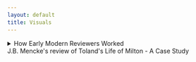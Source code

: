 ```yaml
---
layout: default
title: Visuals
---
```


<!-- Custom style sheet -->
<link rel="stylesheet" type="text/css" href="../style.css">

<details>
  <summary class="postTitle">How Early Modern Reviewers Worked<br>
    <span class="postSubtitle">J.B. Mencke's review of Toland's Life of Milton - A Case Study</span>
  </summary>

   
[Johann Burckhardt Mencke,] ‘The Life of John Milton &c. id est, Vita Johannis Miltoni, Continens Praeter operum ejus historiam, characters extraordinarios hominum, librorum item, sectarum, partium & opinionum. Londini apud Johannem Darby, 1699. In 8. Plag. ii.’ Acta Eruditorum, August 1700, pp. 371-9.

![Start page of Mencke's review](../assets/AE1700_Toland_Milton_371.jpg.jpg)

[p. 371] 

<P ALIGN=CENTER>THE LIFE OF JOHN MILTON &c.</P>
<P ALIGN=CENTER>id est,</P>
<P ALIGN=CENTER>VITA JOHANNIS MILTONI, CONTINENS PRAE-</P>
<P ALIGN=CENTER>ter operum ejus historiam, characteres extraordinarios hominum,</P>
<P ALIGN=CENTER>librorum item, sectarum, partium & opinionum.</P>
<P ALIGN=CENTER>Londini apud Johannem Darby, 1699. in 8. Plag. ii.</P>
										Cum
	  
![Page 372 of Review](../assets/AE1700_Toland_Milton_372.png.png)

[p. 372] 

<font color="red">Cum auctorem hujus libri esse *Johannem Tolant*, Hibernum, 

cognovissemus, quem Socianis non minus, quam Monarcho-

machis addictum vulgo putant, & cujus dissertationem, *Christia-*

*nity not mysterious*, i.e. *Christianismus mysterii expers*, Parlamenti 

Hibernici jussu crematam fuisse minime nos latet, fatemur equi-

dem aliquamdiu deliberatum nobis fuisse, utrum Vitae huic fides

in omnibus habenda sit, ejusque recensio inserenda Actis nostris.

Denique multa nos permoverunt, ut non omnino nullam ejus men-

tionem faciendam esse decerneremus. Nam, ut statutum nobis 

semper fuit, libros eorumque argumenta historice recensemus, nul-

la habita Auctorum, & eorum, quae passim ab illorum affectibus 

profluere potuerunt, minus saepe ad rem facientium ratione. No-

ster vero uti neque omnia fingendi causas habuit, neque vitia ipsa 

Miltoni celavit, & praeterea subsidiis ad vitam hanc concinnan-

dam instructus fuit satis luculentis: ita nulli dubitamus, quin gra-

ta futura sit Lectori qualiscunque vitae Miltonianae & imprimis li-

brorum a Miltono editorum recensio. Cum vero seorsim prode-

at hic Vita, non postumus non praemonere Lectorem, cuncta Miltoni

opera eodem A. 1699 Londini prodiisse, ejusdem Auctoris cura, in

folio, ut loqui amant, & Anglica quidem duobus tomis, Latina

tertio comprehensa, quibus Cl. Editor eandem Vitam praemisit.

At quoniam opera illa ad nos advecta nondum sunt, tanto ma-

gis e re futurum arbitramur, ut eorum hoc loco catalogum con-

signemus.</font>

**[LoM: 9-10]** Johannes Mitonus, stirpe nobili oriundus, patre Johanne, 
     
musico excellente, sed professione scriba (quippe quem parentes i-

deo, quod Protestantium religionem amplexus fuerat, haereditate 

privaverant) matre Sara Castonia, Londini A. 1606 natus, sororem 

habuit Annam, quae nupsit Eduardo Philippo, fratrem vero Chri-

stophorum ad discenda jura educatum, sed nostro dissimillimum & 

ad res gerendas minime aptum. **[LoM: 11]** A puero fuit discendi cupidissi-

mus, adeo ut post duodecimum annum ante mediam noctem raro 

cubitum iverit; unde minus mirum videri possit, eum oculorum 

deinde, quo magis adolevit, aciem amisisse, atque capitis quo-

que doloribus vexatum frequenter fuisse. Missus deinde anno

aetatis decimo quinto Cantabrigiam fuit, quo anno prima poetici 

                                                            genii

![Page 373 of Review](../assets/AE1700_Toland_Milton_373.png.png)	   
							    
[p. 373] 

genii documenta dedit, a Psalmis potissimum exorsus, quorum ali-

quos carmine transposuit. **[LoM: 12-13]** Postquam itaque commoratus illic fuis-

set per septennium, Magistri artium honores suscepit, atque annos 

deinde aliquot ruri degens, Graecos Latinosque scriptores diurna 

nocturnaque manu versavit, evagatus quandoque etiam Londinum, 

cum librorum emendorum gratia, tum potissimum ut in Mathesi 

vel Muscia proficeret, quibus ille studiis mire delectabatur. **[LoM: 15]** Ad 

peregrinationem inde animum applicans, in Galliam primo profe-

ctus est, atque illic Anglici Legati commendatione innotuit cele-

berrimo Grotio, Reginae Sueciae isto tempore Legato. **[LoM: 16]** Isthinc 

discessit in Italiam, in qua prima illum cepit linguae elegantia & 

civium comitate Florentia; hic enim in Caroli Dati, Gaddi, 

Chimentelli aliorumque doctorum amicitiam pervenit, & Societa-

tibus eruditis, quas Academias vocant, frequens interfuit. **[LoM: 19-20]** Sed 

Romae postea non minus suaviter cum excepit Lucas Holstenius, 

quo conciliatore ipsi Cardinali Barberino coepit innotescere; ami-

cissimum vero habuit par poetarum egregium, Salsillum & Sel-

vaggium, quorum ita de Miltono ille:

*Cede Meles, cedat depressa Mincius urna,*

*Sebetus Tassum definat usque loqui:*

*At Thamesis victor cunctis ferat altior undas,*

*Nam per te, Milto, par tribus unus erit;*

Hic paulo brevius, nec minus honorifice:

*Graecia Maeonidem, jactet sibi Roma Maronem:*

*Anglia Miltonum jactat utrique parem.*

Neapoli in summi Maecenatis Johannis Baptistae Mansi amicitiam

receptus, hoc ab illo distichon meruit:

**[LoM: 21]**

*Ut mens, forma, decor, facies, mos; si pietas sic;*

*Non Anglus, verum hercle Angelus ipse fores;*

cui ui (?) se non ingratum praestaret, tersissimam elegiam composuit,

nomine Mansus. **[LoM: 22-23]** Inde in reditu Genevam divertens, Illustrissimum 

Ezechielem Spanhemium convenit, ibidemque intimam familiari-

tatem contraxit cum Carolo Deodato, Professore Theologiae, ori-

gine Luccensi, sed nativitate Anglo, Physices bene perito, Graeca-

tumque litterarum scientissimo, id quod testari Auctor ait episto-

las duas Graecas, quae penes se sint; ejus vero immaturum fatum 

								Mil-

![Page 374 of Review](../assets/AE1700_Toland_Milton_374.png.png)
 
[p. 374] 

Miltonus lamentatur ecloga Damon, quae Virgilii Daphnidi Aucto-

ris judicio minime cedit. **[LoM: 25]** Tandem postquam rediisset Londinum,

ne nullam nepotum ex sorore curam haberet, illos in Graecis, La-

tinis & Hebraicis, nec non Matheseos partibus nonnullis, Cosmo-

graphia item, Historia, linguisque modernis Gallica & Italica eru-

diebat, aliis quoque amicorum filiis in doctrinae societatem adsci-

tis. **[LoM: 26]** His praeter alios auctores, quos in scholis explicare com-

sueverunt Angli, Catonem, Varronem, Columellam, Palladium,

Cornelium Celsum, Plinii Historiam Naturaelm, Vitruvium, Fron-

tinum & Philosophos Poetas Lucretium atque Manilium, nec non

Graecos, Aratum, Dionysium Periegetem, Oppianum, Q. Cala-

brum, Apollonium Rhodium, Plutarchum, Xenophontem, Aeliani

Tactica & Poliaeni Stratagemata exposuit. **[LoM: 27]** Cum vero eo tempo-

re in Angliam rediisset, quo multorum in se animos concitaverant

Episcopi, libertatis Anglicae propugnatorum se professus, sponte

se litibus illis immiscebat, & primos de Reformatione libros An-

glice edebat A. 1641. **[LoM: 30]** Postea cum Ministri nonnulli adversus di-

gnitatem Episcopalem librum vulgassent sub titulo Smectymnuus,

quo vocabulo initiales auctorum literae continebantur, eique respon-

sum opposuisset Usserius, Episcopus Armachanus, dignum eum pu-

tabat Miltonus, quem confutaret tractatu singulari de Prasulatu

Episcoporum, Anglico itidem idiomate scripto. **[LoM: 34]** Quin & alium non

multo post contra Usserium edidit librum, ejusdem ferme argu-

menti, neque minus ad librum Josephi Hall, quo is Smectymnu-

um refutaverate, Animadversiones Anglicas scripsit, **[LoM: 37-48]** & cum rursus il-

le scurriles eas vocasset, & criminatus praeterea fuisset Miltonum,

edita Apologia non modo odium in Episcopos, Diaconos & Ca-

pellanos non dissimulavit, verum & objecta crimina diluit, atque

amorem, cujus in poematibus suis passim testimonia exstent, hone-

stum, non lascivum fuisse probavit. **[LoM: 52-53]** Duxerat deinde uxorem A.1643

Mariam, Richardi Powel, Irenarchae filiam; ast illa, sive quod philo-

sophica Miltoni vita foeminae in celebritate versari solitae non arri-

deret, sive quod, cum omnis ejus affinitas Regiis officiis esset de-

vincta, mariti ad democratiam propensionem, seu aliud quippiam

ferre non posset, postquam ad amicos, pace quidem Miltoni, mox

post nuptias discessisset, neque tempore, de quo convenerant, re-

ver-

![Page 375 of Review](../assets/AE1700_Toland_Milton_375.png.png)

[p. 375] 

vertebatur, & insuper habitis Miltoni litteris, eos quoque, quos ac-

cersitum eam miserat, cum contumelia dimittebat. **[LoM: 53]** Quibus rebus ex-

acerbatus tandem Miltonus, numquam illam decrevit in thorum 

recipere, ideoque A. 1644 librum Anglicum, doctrinam & disci-

plinam divortii complexum, Parlamento offerebat, enixe contendens,

ut inter tot curas, quas pro reformatione Angliae susciperent, sui

quoque rationem aliquam haberent. **[LoM: 54-56]** Id vero potissimum proba-

re eo libro nitebatur, ingenium difficile & contrarium praegnan-

tiorem longe divortii causam essa adulterio vel impotentia natu-

rali, modo utraque pars a separatione non abhorreat. **[LoM: 58]** Hoc cum

illico Theologi detestarentur, jamque non nemo cremandum li-

brum pro concione censuisset, alium mox Parlamento exhibebat

librum, Tetrachordon, quod scilicet quatuor potissimum Scripturae

loca Gen. I. 27. Sq. Deut. XXIV, i. &c. Matt. V. 31. & Matth. XXIX,

3. &c. in eo explicarentur, appelatum. **[LoM: 59]** Praeterea ne novam do-
   
ctrinam videretur professus, non solum Martini Buceri sententiam

de divortio cum sua consentire publico scripto docebat, sed pro-

babat simul, sibi Paulum Fagium, Petrum Martyrem, Erasmum, 

Grotium aliosque non minimae famae viros suffragari. **[LoM: 60]** Denique his

scriptis Colasterion quoque addidit, quo eandem sententiam con-

tra adversarium parum moderatum acerrime defendit. **[LoM: 62]** Per idem

tamen tempus de educatione quoque libellum Anglicum scripsit,

quippe ea sola libertati & gubernationi Reipublicae provideri optime

posse censens. Prodierunt non multo post Areopagitica, seu O-

ratio ad Parlamentum pro licentia imprimendi libros sine censura,

qua minime eam licentiam cum ordini in Republica pugnare probat,

exemplis potissimum Graecorum atque Romanorum, quibus prae-

ter atheos & famosos libellos nulli sub censuram venerint. **[LoM: 70]** Cum

deinde Miltonus de alia uxore ducenda cogitaret, ecce subito ad 

genua ejus provolvitur profuga illa, cui veniam cum lacrymis ro-

ganti dedit, filiamque ex ea nondum elapso anno suscepit, **[LoM: 71]** quin &

parentes ejus, sororesque aliquas & fratres, rebus Regis inclinatis,

domi aluit, doned paulo melior fortuna affulgeret. **[LoM: 71]** Paulo post

Cromwellio & Fairfaxio Londinum cum exercitu peragrantibus,

ut Brownii & Massii seditionem sedarent, augustas aedes suas com-

mutabat Miltonus cum remotioribus, ut inter tot turbas externas 

quietus

![Page 376 of Review](../assets/AE1700_Toland_Milton_376.png.png)

[p. 376] 

quietus cum Musis habitaret. **[LoM: 73-74]** Verum cum Carolo I capite plexo

Presbyteriani quoque, qui Regi nuper fuerant insensissimi, metuen-

tes ne sectis nonnullis licentia daretur, publice pro inviolabilitate

Regis declamarent, non poterat amplius a publica controversia ab-

stinere Miltonus, editoque A.1649 libro Anglico, cui titulus, Tenure

of Kings and Magistrates, probare multies rationibus conatus est, Ty-

rannos a Magistratu quolibet inferiori, vel si is quoque recusaverit, ab

ipso populo & confusa plebe, jure meritoque, & ex consuedtudine o-

mnium omnis aetatis nationum liberarum, in jus vocari posse, & si 

criminis atrocioris rei fuerint, capitis damnari. **[LoM: 79-80]** Eo libro de Par-

lamento optime meritus, cum minime putaret, (nam scribendae

tum Anglia Historia unice incumbebat) hanc gratiam retuli, ut

munus Secretarii Concilii Status in negotiis externis, quae Latino

idiomate tractanda erant, ipsi deferretur. **[re LoM: 81]** Atque illae quidem epistolae

quas Senatus Populique Anglicani, nec non Cromwelli & Richardi

nomine ad exteros scripsit, post mortem Miltoni prodierunt, Lipsiae

quoque nostrae recusae, elegantes profecto & acutae. **[LoM: 81]** Interea cum

post mortem Regis Caroli I liber prodiisset sub ejust nomine, EI-

KON BASILIKE [Greek], solus idoneus habebatur Miltonus, qui, ne popu-

lus in alia omnia traheretur, libri censuram adornaret, quam iti-

dem Anglice edidit, Eiconoclastes inscriptam. In ea quoniam suppo-

situs Regi foetus ille Miltono fuerat creditus, hinc de industria Bio-

graphus noster de fraude ea, si modo fraus fuit, differit. Nimir-

um suspectas sibi imprimis ait precationes, quae passim Carolino

operi immiscentur; earum enim aliquam vix verbo immutatam re-

pertam sibi fuisse in Arcadia Philippi Sidnei: phrases vero Theo-

logicas cathedram potius vel systema quoddam Theologicum sape-

re, quam a Rege videri profectas. Tum vero e testimonio, quod

horum operum exemplari cuidam ipsius Anglesei manu adnota-

tum hodique exstat, aperte probat patere, Regem Carolum II &

Jacobum tum Ducem Eboracensem saepius affirmasse, librum nequa-

quam Regem Carolum habuisse auctorem, verum a Gaudenio Epi-

scopo Exoniensi exaratum fuisse. Denique rem omnem a D. Anto-

nio Walkero aliisque studiose ait expediri, quorum argumenta eo

lubentis omittimus, quo minus ad vitam Miltoni vere spectant,

tum quod ab aliis sub examen revocata sunt. **[LoM: 95]** Properandum no-

![Page 377 of Review](../assets/AE1700_Toland_Milton_377.png.png)

[p. 377] 

bis potius est ad ea scripta, quae contra Salmasium edidit Miltonus,

pro mala quidem causa, sed elegantissima. Nempe Salmasius A. 1649

a Carolo II exule multo aere conductus, Defensionem Regiam edide-

rat, in qua & judicium politicum, & puriorem Latinitatem, An-

glicorumque nominum peritiam, non immerito desiderari a Milto-

no, Noster existimat, tanto vero imprudentiorem Salmasium vide-

ri, quod, cum a Batavis, gente libera, stipendia acciperet, contra li-

bertatem pugnarit. **[LoM: 97]** Cum vero in Angliam ejus haud pauca exem-

plaria pervenissent, Miltono ex omnium votis id negotii dedit Par-

lamentum, ut responsionem quanto posset studio elucubraret. Ita-

que haud multo post edidit Defensionem pro Populo Anglicano, sty-

lo scriptam eleganti, sed acerbiori paulo, quam fas erat, quod nec 

Noster plane diffitetur; **[LoM: 102]** tanto vero apud Anglos receptam plausu,

ut mille librarum sterlinensium praemium Miltono rependerent. **[LoM: 103]** Certo

ipse Episcopus Bramhal, cum postea causam Regiam tecto quidem 

nomine defendisset, refutatus quidem a Johanne Philippo, Milto-

ni e sorore nepote etiamnum superstite, minime dissimulavit, De-

fensionis Salmasiana unicam editionem divendi vix potuisse, Mil-

tonianam vero toties recudi, ut paginis editonum adeo discrepan-

tibus, vix indicari illae Lectoribus satis commode in responsione

possint. Quin & Noster ait, Salmasium, qui interea in aulam 

Christianae Reginae Sueciae fuerat adscitus, simul atque Miltoni re-

sponsio eo advecta fuisset, contemptim haberi coepisse, atque inde discendentem 

Apologiam adornasse quidem, sed cui quo minus ulti-

mam manum adderet, morte fuerit praeventus. **[LoM: 104]** Miltonum con-

tra, etsi liber ejus Parisiis a carnisice, non tam Parlamenti jussu, quam 

instigatione Cleri, & postea quoque Tholosae igni fuerit traditus, 

meruisse tamen non modo Legatorum, qui Londini tum aderant, 

imprimis Belgicorum, sed exterorum quoque, Germanorum pari-

ter & Gallorum prolixas laudes. **[LoM: 105]** Nactus deinde, ut sperabat, ma-

jus otium Miltonus, A.1652 hospitio mutato secundam uxorem du-

cit, paulo post nuptias extinctam. **[LoM: 105-6]** Cumque eodem anno pro-

diisset apud exteros liber, sub titulo, Clamor Regii Sanguinis ad 

Coelum &c. **[LoM: 106-8]** (cujus quanquam genuinus auctor esset Petrus Mo-

lineus, junior, Praebendarius Cantuariensis, tamen quoniam ab A-

lexandro Moro conscionatore Gallico fuerat prelo mandatus, qui 

&

![Page 378 of Review](../assets/AE1700_Toland_Milton_378.png.png)

[p. 378] 

& nomine bibliopolae dedicaverat librum Carolo II, is auctor ple-

rumque habebatur) Miltonus mox Defensionem secundam pro Popu-

lo Anglicano edidit, in qua neque Moro pepercit, quem subinde sale 

satyrico perscricuit, & objectum coecitatis supplicium ita diluit, ut 

haud peccasse se pro libertate scribendo contenderet, & oculorum 

morbum continua lucubratione contractum sibi jamdiu ante pro-

baret, quam contra Salmasium calamum strinxisset. **[LoM: 111]** Edito inde 

a Moro novo libro, cui Fidei Publica titulum fecit, aliam Defen-

sionem pro se divulgabat, cui Morus denique acquievit. **[LoM: 112]** Hinc cum 

paulisper ad alios labores, Historiam nempe Magna Britannia, The-

saurum lingua Latina, & poema heroicum, Paradisum Amissum, 

(quod unum ex his perfectum in lucem tandem opus prodiit,) re-

diisset, interim tamen & dissertationes alias de potestate civili in 

rebus ecclesiasticis, de modo item submovendi conductitios ex ecclesia, 

Anglico sermone edidit. **[LoM: 117-122]** Mortuo vero Cromwello, & Richardo ab 

exercitu dejecto, non destitit contra Monarchiam scriptis pu-

gnare, & defendere Democratiae commoda; qua in re tamen non-

dum ad Harringtoni famam processisse Auctori nostro dicitur, cu-

jus quippe cura nuperrime prodierunt Harringtoniana opera cum 

vita auctoris, a nobis forte propediem recensenda. **[LoM: 122-125]** Ast Rege in

Angliam reduce facto, in tutiora se recepit Miltonus, donec amne-

stia promulgata veniam impetraret, a publicis solummodo officiis 

deinceps excludendus. **[LoM: 126]** Inde tertiam uxorum duxit, cum qua ste-

rile illi conjugium fuit. Interim duas e primo matrimonio filias 

ita erudiverat, ut Hebraica, Graeca, Latina, Hispanica, Italica, Gal-

lica, etsi minime intelligerent, legere sine haesitatione possent, quod

ipsi jam oculorum usu destituto insigniter profuit. Etsi vero com-

mercio litterario, quod illi erat cum Millio, Oldenburgio, Heim-

bachio, de Brass, Leone ab Aizema, Emerico Bigotio aliisque, quo-

rum nomina passim inscripta litteris ejus familiaribus videas in 

nova Operum Miltonianorum editione, **[LoM: 126]** ab A.1652 usque ad 1660

praecipue occuparetur, nec qualibet anni tempestate ad poema scri-

bendum aptus esset, (nullum enim ei tempus erat convenientius, 

quam quod brumale & aestivum solstitium interjacet,) tamen Amis-

sum Paradisum elucubravit tandem, & A. 1666 primum in lucem

emisit. Quod poema quoniam ex merito laudavimus, com novae

ejus

![Page 379 of Review](../assets/AE1700_Toland_Milton_379.png.png)

[p. 379] 

ejus editionis mentionem faceremus in Actis A. 1696, p. 227, judi-

cium Drydeni, summi poetae, in cujus laudes Noster quoque ex-

currit, & qui ex toto opere traegoediam eodem titulo concinnavit, 

recensere ex Auctore supersedemus. **[LoM: 138]** Post A. 1670 edidit Para-

disum Reparatum, Amisso multo, ut omnes censent, inferiorem; unde

dictum percrebuit, Miltonum frustra quaeri in Paradiso Reparato.

Procuderat una quoque tragoediam, Samson Agonistes, eodemque 

anno prodiit quidem Historia Magna Britannie, Anglice, ut plera-

que ejus opera, conscripta, sed quam ultra Normannorum tem-

pora producere non potuerat. Ut vero alios ejus libros minoris 

momenti taceamus, duorum amplius mentionem facimus; **[LoM: 142]** alter

est Epistolarum familiarum liber unus, cui accesserunt Prolusiones 

quadam Oratorie, alter **[LoM: 143, 149]** Anglicus, idemque postremus Miltoni foe-

tus, de vera religione, haresi, schismate, tolerantia & modis optimis,

quibus praeveniri Papismo possit, uterque A. 1674, quo ex vita dis-

cessit, excusus. Thesaurus Lingua Latina, quo Stephanum com-

plere statuerat, nunquam prodiit, Littletono tamen lexicographo 

non nulli usui fuit. **[LoM: 148, 149]** Ceterum quod Bibliothecae suae partem

maximam paulo anti obitum vendiderit, minime paupertatis in illo 

indicium fuisse Auctor ait, quippe 1500 libras Sterling. post se re-

liquit, exstinctus podagra, qua vehementer per complures annos 

laboravit, insigni adhuc monumento ornandus, quo constet omnibus,

suum etiam sub Potentissimo Rege Wilhelmo eruditis in Anglia hono-

rem haberi. Exhibet ultimo loco characterem ejus Biographus, neque

laudibus parcit, quas huc transferre nostrum non est; inconstan-

tiae tamen signa luculenta non possumus ex ipso tacere. **[LoM: 151]** Nempe

religione varius fuit Miltonus, quippe Protestantium, qui tum Pu-

ritani vocabantur, partibus accessit juvenis, inde media aetate Inde-

pendentibus & Anabaptistis arctius adhaesit, senex vero nulli Eccle-

siae nomen subscripsit, neque templa amplius frequentavit, incer-

tum quam ob causam.

Quod restat, ignorare Lectorem benevolum nolumus, libri 
 
hujus refutationem quandam suscepisse auctorem anonymum o-

pusculo, cui titulus, Remarks on the Life of Mr. Milton, eique ite-

rum responsum a Biographo fuisse libello alio, quem inscripsit,

Amyntor, quorum, si tanti videbuntur, recensum alibi forsan sumus 

exhibituri.
								
END OF REVIEW

14/09/2023

gm
  
</details>
